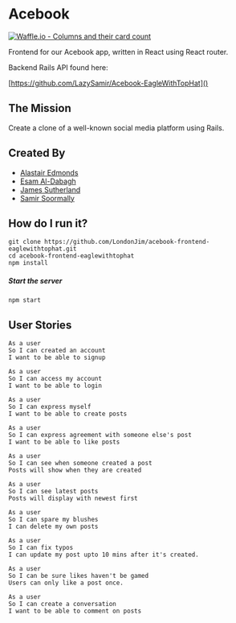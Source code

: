 # Acebook

[![Waffle.io - Columns and their card count](https://badge.waffle.io/LazySamir/Acebook-EagleWithTopHat.svg?columns=all)](https://waffle.io/LazySamir/Acebook-EagleWithTopHat)

Frontend for our Acebook app, written in React using React router.

Backend Rails API found here:

[https://github.com/LazySamir/Acebook-EagleWithTopHat]()


## The Mission
Create a clone of a well-known social media platform using Rails.

## Created By
- [Alastair Edmonds](https://github.com/Alastair2D)
- [Esam Al-Dabagh](https://github.com/EsamAl-Dabagh)
- [James Sutherland](https://github.com/LondonJim)
- [Samir Soormally](https://github.com/LazySamir)

## How do I run it?

```
git clone https://github.com/LondonJim/acebook-frontend-eaglewithtophat.git
cd acebook-frontend-eaglewithtophat
npm install
```

##### Start the server
```
npm start
```

## User Stories
```
As a user
So I can created an account
I want to be able to signup
```

```
As a user
So I can access my account
I want to be able to login
```

```
As a user
So I can express myself
I want to be able to create posts
```

```
As a user
So I can express agreement with someone else's post
I want to be able to like posts
```

```
As a user
So I can see when someone created a post
Posts will show when they are created
```

```
As a user
So I can see latest posts
Posts will display with newest first
```

```
As a user
So I can spare my blushes
I can delete my own posts
```

```
As a user
So I can fix typos
I can update my post upto 10 mins after it's created.
```

```
As a user
So I can be sure likes haven't be gamed
Users can only like a post once.
```

```
As a user
So I can create a conversation
I want to be able to comment on posts
```
